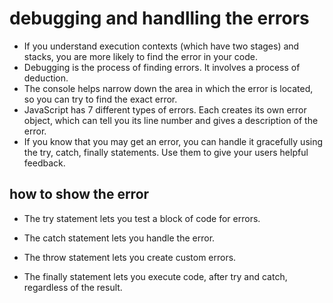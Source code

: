 # debugging and handlling the errors #
 * If you understand execution contexts (which have two
stages) and stacks, you are more likely to find the error
in your code.
* Debugging is the process of finding errors. It involves a
process of deduction.
* The console helps narrow down the area in which the
error is located, so you can try to find the exact error.
* JavaScript has 7 different types of errors. Each creates
its own error object, which can tell you its line number
and gives a description of the error.
* If you know that you may get an error, you can handle
it gracefully using the try, catch, finally statements.
Use them to give your users helpful feedback.
## how to show the error ##
* The try statement lets you test a block of code for errors.

* The catch statement lets you handle the error.

* The throw statement lets you create custom errors.

* The finally statement lets you execute code, after try and catch, regardless of the result.

